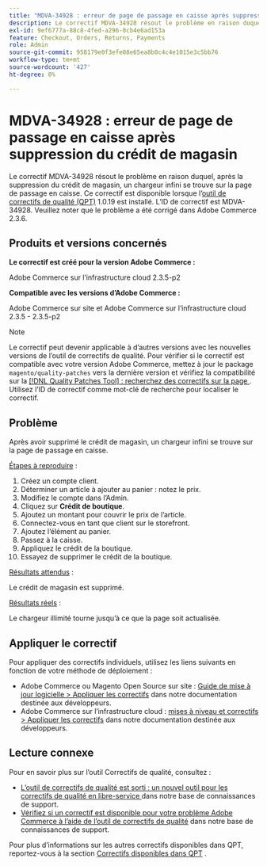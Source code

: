 ```yaml
---
title: "MDVA-34928 : erreur de page de passage en caisse après suppression du crédit de magasin"
description: Le correctif MDVA-34928 résout le problème en raison duquel, après la suppression du crédit de magasin, un chargeur infini se trouve sur la page de passage en caisse. Ce correctif est disponible lorsque l’[outil de correctifs de qualité (QPT)](/help/announcements/adobe-commerce-announcements/magento-quality-patches-released-new-tool-to-self-serve-quality-patches.md) 1.0.19 est installé. L’ID de correctif est MDVA-34928. Veuillez noter que le problème a été corrigé dans Adobe Commerce 2.3.6.
exl-id: 9ef6777a-88c8-4fed-a296-0cb4e6ad153a
feature: Checkout, Orders, Returns, Payments
role: Admin
source-git-commit: 958179e0f3efe08e65ea8b0c4c4e1015e3c5bb76
workflow-type: tm+mt
source-wordcount: '427'
ht-degree: 0%

---
```


# MDVA-34928 : erreur de page de passage en caisse après suppression du crédit de magasin

Le correctif MDVA-34928 résout le problème en raison duquel, après la suppression du crédit de magasin, un chargeur infini se trouve sur la page de passage en caisse. Ce correctif est disponible lorsque l’[outil de correctifs de qualité (QPT)](/help/announcements/adobe-commerce-announcements/magento-quality-patches-released-new-tool-to-self-serve-quality-patches.md) 1.0.19 est installé. L’ID de correctif est MDVA-34928. Veuillez noter que le problème a été corrigé dans Adobe Commerce 2.3.6.

## Produits et versions concernés

**Le correctif est créé pour la version Adobe Commerce :**

Adobe Commerce sur l’infrastructure cloud 2.3.5-p2

**Compatible avec les versions d’Adobe Commerce :**

Adobe Commerce sur site et Adobe Commerce sur l’infrastructure cloud 2.3.5 - 2.3.5-p2

>[!NOTE]
>
>Le correctif peut devenir applicable à d’autres versions avec les nouvelles versions de l’outil de correctifs de qualité. Pour vérifier si le correctif est compatible avec votre version Adobe Commerce, mettez à jour le package `magento/quality-patches` vers la dernière version et vérifiez la compatibilité sur la [[!DNL Quality Patches Tool] : recherchez des correctifs sur la page ](https://devdocs.magento.com/quality-patches/tool.html#patch-grid). Utilisez l’ID de correctif comme mot-clé de recherche pour localiser le correctif.

## Problème

Après avoir supprimé le crédit de magasin, un chargeur infini se trouve sur la page de passage en caisse.

<u>Étapes à reproduire</u> :

1. Créez un compte client.
1. Déterminer un article à ajouter au panier : notez le prix.
1. Modifiez le compte dans l’Admin.
1. Cliquez sur **Crédit de boutique**.
1. Ajoutez un montant pour couvrir le prix de l’article.
1. Connectez-vous en tant que client sur le storefront.
1. Ajoutez l’élément au panier.
1. Passez à la caisse.
1. Appliquez le crédit de la boutique.
1. Essayez de supprimer le crédit de la boutique.

<u>Résultats attendus</u> :

Le crédit de magasin est supprimé.

<u>Résultats réels</u> :

Le chargeur illimité tourne jusqu’à ce que la page soit actualisée.

## Appliquer le correctif

Pour appliquer des correctifs individuels, utilisez les liens suivants en fonction de votre méthode de déploiement :

* Adobe Commerce ou Magento Open Source sur site : [Guide de mise à jour logicielle > Appliquer les correctifs](https://devdocs.magento.com/guides/v2.4/comp-mgr/patching/mqp.html) dans notre documentation destinée aux développeurs.
* Adobe Commerce sur l’infrastructure cloud : [mises à niveau et correctifs > Appliquer les correctifs](https://devdocs.magento.com/cloud/project/project-patch.html) dans notre documentation destinée aux développeurs.

## Lecture connexe

Pour en savoir plus sur l’outil Correctifs de qualité, consultez :

* [ L’outil de correctifs de qualité est sorti : un nouvel outil pour les correctifs de qualité en libre-service ](/help/announcements/adobe-commerce-announcements/magento-quality-patches-released-new-tool-to-self-serve-quality-patches.md) dans notre base de connaissances de support.
* [Vérifiez si un correctif est disponible pour votre problème Adobe Commerce à l’aide de l’outil de correctifs de qualité](/help/support-tools/patches-available-in-qpt-tool/check-patch-for-magento-issue-with-magento-quality-patches.md) dans notre base de connaissances de support.

Pour plus d’informations sur les autres correctifs disponibles dans QPT, reportez-vous à la section [Correctifs disponibles dans QPT](https://support.magento.com/hc/en-us/sections/360010506631-Patches-available-in-QPT-tool-) .
